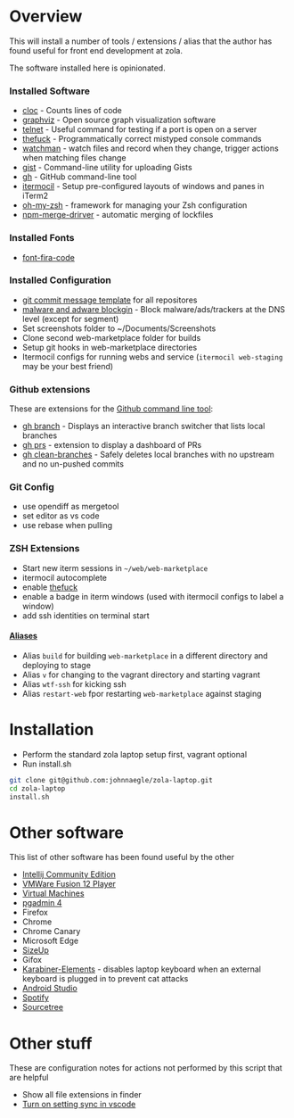 # Overview

This will install a number of tools / extensions / alias that the author has found useful for
front end development at zola.

The software installed here is opinionated.

### Installed Software

- [cloc](https://github.com/AlDanial/cloc) - Counts lines of code
- [graphviz](https://graphviz.org/) - Open source graph visualization software
- [telnet](https://formulae.brew.sh/formula/telnet) - Useful command for testing if a port is open on a server
- [thefuck](https://formulae.brew.sh/formula/thefuck) - Programmatically correct mistyped console commands
- [watchman](https://facebook.github.io/watchman/) - watch files and record when they change, trigger actions when matching files change
- [gist](https://formulae.brew.sh/formula/gist) - Command-line utility for uploading Gists
- [gh](https://formulae.brew.sh/formula/gh) - GitHub command-line tool
- [itermocil](https://github.com/TomAnthony/itermocil) - Setup pre-configured layouts of windows and panes in iTerm2
- [oh-my-zsh](https://ohmyz.sh/) - framework for managing your Zsh configuration
- [npm-merge-drirver](https://www.npmjs.com/package/npm-merge-driver) - automatic merging of lockfiles

### Installed Fonts

- [font-fira-code](https://github.com/tonsky/FiraCode)

### Installed Configuration

- [git commit message template](https://github.com/johnnaegle/zola-laptop/blob/main/configs/.gitmessage) for all repositores
- [malware and adware blockgin](https://github.com/StevenBlack/hosts) - Block malware/ads/trackers at the DNS level (except for segment)
- Set screenshots folder to ~/Documents/Screenshots
- Clone second web-marketplace folder for builds
- Setup git hooks in web-marketplace directories
- Itermocil configs for running webs and service (`itermocil web-staging` may be your best friend)

### Github extensions

These are extensions for the [Github command line tool](https://formulae.brew.sh/formula/gh):

- [gh branch](https://github.com/mislav/gh-branch) - Displays an interactive branch switcher that lists local branches
- [gh prs](https://github.com/dlvhdr/gh-prs) - extension to display a dashboard of PRs
- [gh clean-branches](https://github.com/davidraviv/gh-clean-branches) - Safely deletes local branches with no upstream and no un-pushed commits

### Git Config

- use opendiff as mergetool
- set editor as vs code
- use rebase when pulling

### ZSH Extensions

- Start new iterm sessions in `~/web/web-marketplace`
- itermocil autocomplete
- enable [thefuck](https://formulae.brew.sh/formula/thefuck)
- enable a badge in iterm windows (used with itermocil configs to label a window)
- add ssh identities on terminal start

#### [Aliases](https://github.com/johnnaegle/zola-laptop/blob/main/oh-my-zsh/custom/aliases.zsh)

- Alias `build` for building `web-marketplace` in a different directory and deploying to stage
- Alias `v` for changing to the vagrant directory and starting vagrant
- Alias `wtf-ssh` for kicking ssh
- Alias `restart-web` fpor restarting `web-marketplace` against staging

# Installation

- Perform the standard zola laptop setup first, vagrant optional
- Run install.sh

```zsh
git clone git@github.com:johnnaegle/zola-laptop.git
cd zola-laptop
install.sh
```

# Other software

This list of other software has been found useful by the other

- [Intellij Community Edition](https://www.jetbrains.com/idea/downloada/#section=mac)
- [VMWare Fusion 12 Player](https://www.vmware.com/products/fusion.html)
- [Virtual Machines](https://modern.ie)
- [pgadmin 4](https://www.pgadmin.org/download/pgadmin-4-macos/)
- Firefox
- Chrome
- Chrome Canary
- Microsoft Edge
- [SizeUp](https://www.irradiatedsoftware.com/downloads/?file=SizeUp.zip)
- Gifox
- [Karabiner-Elements](https://karabiner-elements.pqrs.org/docs/getting-started/installation/) - disables laptop keyboard when an external keyboard is plugged in to prevent cat attacks
- [Android Studio](https://developer.android.com/studio)
- [Spotify](https://www.spotify.com/us/download/other/)
- [Sourcetree](https://www.sourcetreeapp.com/)

# Other stuff

These are configuration notes for actions not performed by this script that are helpful

- Show all file extensions in finder
- [Turn on setting sync in vscode](https://code.visualstudio.com/docs/editor/settings-sync)
